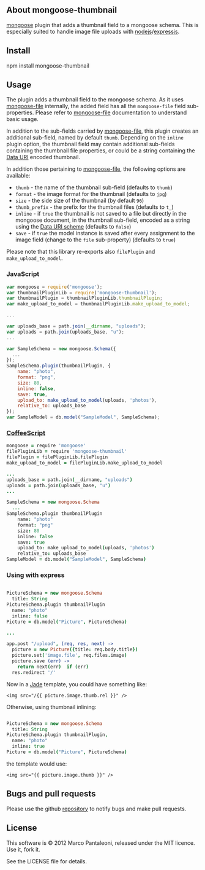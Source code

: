 ## About mongoose-thumbnail

[mongoose][] plugin that adds a thumbnail field to a mongoose schema.
This is especially suited to handle image file uploads with [nodejs][]/[expressjs][].

## Install

npm install mongoose-thumbnail

## Usage

The plugin adds a thumbnail field to the mongoose schema.
As it uses [mongoose-file][] internally, the added field has all the `mongoose-file` field sub-properties.
Please refer to [mongoose-file][] documentation to understand basic usage.

In addition to the sub-fields carried by [mongoose-file][], this plugin creates an additional sub-field, named by default `thumb`.
Depending on the `inline` plugin option, the thumbnail field may contain additional sub-fields containing the thumbnail file properties, or could be a string containing the [Data URI](http://en.wikipedia.org/wiki/Data_URI_scheme) encoded thumbnail.

In addition those pertaining to [mongoose-file][], the following options are available:

* `thumb` - the name of the thumbnail sub-field (defaults to `thumb`)
* `format` - the image format for the thumbnail (defaults to `jpg`)
* `size` - the side size of the thumbnail (by default `96`)
* `thumb_prefix` - the prefix for the thumbnail files (defaults to `t_`)
* `inline` - if `true` the thumbnail is not saved to a file but directly in the mongoose document, in the thumbnail sub-field, encoded as a string using the [Data URI scheme](http://en.wikipedia.org/wiki/Data_URI_scheme) (defaults to `false`)
* `save` - if `true` the model instance is saved after every assignment to the image field (change to the `file` sub-property) (defaults to `true`)

Please note that this library re-exports also `filePlugin` and `make_upload_to_model`.

### JavaScript

```javascript
var mongoose = require('mongoose');
var thumbnailPluginLib = require('mongoose-thumbnail');
var thumbnailPlugin = thumbnailPluginLib.thumbnailPlugin;
var make_upload_to_model = thumbnailPluginLib.make_upload_to_model;

...

var uploads_base = path.join(__dirname, "uploads");
var uploads = path.join(uploads_base, "u");
...

var SampleSchema = new mongoose.Schema({
  ...
});
SampleSchema.plugin(thumbnailPlugin, {
	name: "photo",
	format: "png",
	size: 80,
	inline: false,
	save: true,
	upload_to: make_upload_to_model(uploads, 'photos'),
	relative_to: uploads_base
});
var SampleModel = db.model("SampleModel", SampleSchema);
```

### [CoffeeScript][]

```coffeescript
mongoose = require 'mongoose'
filePluginLib = require 'mongoose-thumbnail'
filePlugin = filePluginLib.filePlugin
make_upload_to_model = filePluginLib.make_upload_to_model

...
uploads_base = path.join(__dirname, "uploads")
uploads = path.join(uploads_base, "u")
...

SampleSchema = new mongoose.Schema
  ...
SampleSchema.plugin thumbnailPlugin
	name: "photo"
	format: "png"
	size: 80
	inline: false
	save: true
	upload_to: make_upload_to_model(uploads, 'photos')
	relative_to: uploads_base
SampleModel = db.model("SampleModel", SampleSchema)
```

### Using with express

```coffeescript

PictureSchema = new mongoose.Schema
  title: String
PictureSchema.plugin thumbnailPlugin
  name: "photo"
  inline: false
Picture = db.model("Picture", PictureSchema)

...

app.post "/upload", (req, res, next) ->
  picture = new Picture({title: req.body.title})
  picture.set('image.file', req.files.image)
  picture.save (err) ->
    return next(err)  if (err)
  res.redirect '/'
```

Now in a [Jade][] template, you could have something like:

```
<img src="/{{ picture.image.thumb.rel }}" />
```

Otherwise, using thumbnail inlining:

```coffeescript

PictureSchema = new mongoose.Schema
  title: String
PictureSchema.plugin thumbnailPlugin,
  name: "photo"
  inline: true
Picture = db.model("Picture", PictureSchema)
```

the template would use:

```
<img src="{{ picture.image.thumb }}" />
```

## Bugs and pull requests

Please use the github [repository][] to notify bugs and make pull requests.

## License

This software is © 2012 Marco Pantaleoni, released under the MIT licence. Use it, fork it.

See the LICENSE file for details.

[mongoose]: http://mongoosejs.com
[CoffeeScript]: http://jashkenas.github.com/coffee-script/
[nodejs]: http://nodejs.org/
[expressjs]: http://expressjs.com
[Mocha]: http://visionmedia.github.com/mocha/
[Jade]: http://jade-lang.com
[mongoose-file]: https://npmjs.org/package/mongoose-file
[repository]: http://github.com/panta/mongoose-thumbnail
